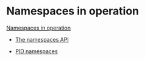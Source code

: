 # Namespaces in operation

[Namespaces in operation](title-page.md)

- [The namespaces API](ch01-the-namespaces-api.md)

- [PID namespaces](ch02-pid-namespaces.md)
